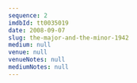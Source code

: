 ```yaml
---
sequence: 2
imdbId: tt0035019
date: 2008-09-07
slug: the-major-and-the-minor-1942
medium: null
venue: null
venueNotes: null
mediumNotes: null
---
```


